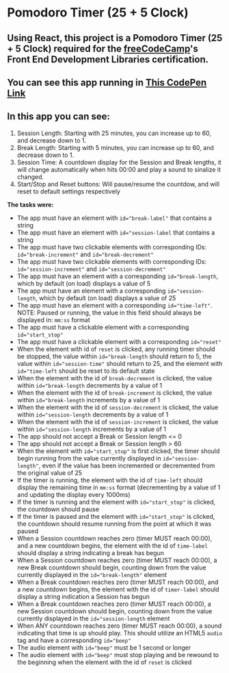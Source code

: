# Pomodoro Timer (25 + 5 Clock)

## Using React, this project is a Pomodoro Timer (25 + 5 Clock) required for the [freeCodeCamp](https://www.freecodecamp.org)'s Front End Development Libraries certification.

## You can see this app running in [This CodePen Link](https://codepen.io/mowchicy-the-decoder/details/zYyYeBb)

## In this app you can see:
1. Session Length: Starting with 25 minutes, you can increase up to 60, and decrease down to 1.
2. Break Length: Starting with 5 minutes, you can increase up to 60, and decrease down to 1.
3. Session Time: A countdown display for the Session and Break lengths, it will change automatically when hits 00:00 and play a sound to sinalize it changed.
4. Start/Stop and Reset buttons: Will pause/resume the countdow, and will reset to default settings respectively

**The tasks were:**
- The app must have an element with `id="break-label"` that contains a string
- The app must have an element with `id="session-label` that contains a string
- The app must have two clickable elements with corresponding IDs: `id="break-increment"` and `id="break-decrement"`
- The app must have two clickable elements with corresponding IDs: `id="session-increment"` and `id="session-decrement"`
- The app must have an element with a corresponding `id="break-length`, which by default (on load) displays a value of 5
- The app must have an element with a corresponding `id="session-length`, which by default (on load) displays a value of 25
- The app must have an element with a corresponding `id="time-left"`. NOTE: Paused or running, the value in this field should always be displayed in: `mm:ss` format
- The app must have a clickable element with a corresponding `id="start_stop"`
- The app must have a clickable element with a corresponding `id="reset"`
- When the element with id of `reset` is clicked, any running timer should be stopped, the value within `id="break-length` should return to 5, the value within `id="session-time"` should return to 25, and the element with `id="time-left` should be reset to its default state
- When the element with the id of `break-decrement` is clicked, the value within `id="break-length` decrements by a value of 1
- When the element with the id of `break-increment` is clicked, the value within `id="break-length` increments by a value of 1
- When the element with the id of `session-decrement` is clicked, the value within `id="session-length` decrements by a value of 1
- When the element with the id of `session-increment` is clicked, the value within `id="session-length` increments by a value of 1
- The app should not accept a Break or Session length <= 0
- The app should not accept a Break or Session length > 60
- When the element with `id="start_stop"` is first clicked, the timer should begin running from the value currently displayed in `id="session-length"`, even if the value has been incremented or decremented from the original value of 25
- If the timer is running, the element with the id of `time-left` should display the remaining time in `mm:ss` format (decrementing by a value of 1 and updating the display every 1000ms)
- If the timer is running and the element with `id="start_stop"` is clicked, the countdown should pause
- If the timer is paused and the element with `id="start_stop"` is clicked, the countdown should resume running from the point at which it was paused
- When a Session countdown reaches zero (timer MUST reach 00:00), and a new countdown begins, the element with the id of `time-label` should display a string indicating a break has begun
- When a Session countdown reaches zero (timer MUST reach 00:00), a new Break countdown should begin, counting down from the value currently displayed in the `id="break-length"` element
- When a Break countdown reaches zero (timer MUST reach 00:00), and a new countdown begins, the element with the id of `timer-label` should display a string indication a Session has begun
- When a Break countdown reaches zero (timer MUST reach 00:00), a new Session countdown should begin, counting down from the value currently displayed in the `id="session-length` element
- When ANY countdown reaches zero (timer MUST reach 00:00), a sound indicating that time is up should play. This should utilize an HTML5 `audio` tag and have a corresponding `id="beep"`
- The audio element with `id="beep"` must be 1 second or longer
- The audio element with `id="beep"` must stop playing and be rewound to the beginning when the element with the id of `reset` is clicked
